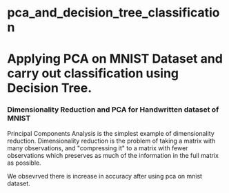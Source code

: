 # pca_and_decision_tree_classification
# Applying PCA on MNIST Dataset and carry out classification using  Decision Tree.

### Dimensionality Reduction and PCA for Handwritten dataset of MNIST
Principal Components Analysis is the simplest example of dimensionality reduction. Dimensionality 
reduction is the problem of taking a matrix with many observations, and "compressing it" to a matrix with 
fewer observations which preserves as much of the information in the full matrix as possible.

We obsevrved there is increase in accuracy after using pca on mnist dataset.
